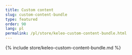 ```yaml
---
title: Custom content
slug: custom-content-bundle
type: featured
order: 90
lang: pl
permalink: /pl/store/keleo-custom-content-bundle.html
---
```


{% include store/keleo-custom-content-bundle.md %}
